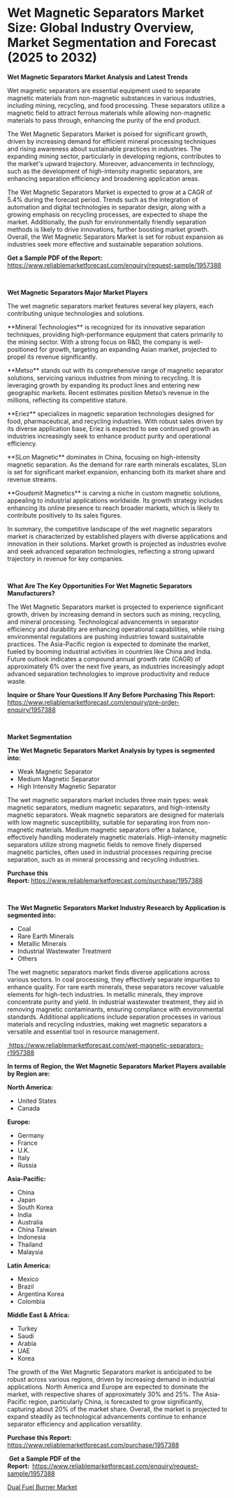 <p><h1>Wet Magnetic Separators Market Size: Global Industry Overview, Market Segmentation and Forecast (2025 to 2032)</h1></p><p><strong>Wet Magnetic Separators Market Analysis and Latest Trends</strong></p>
<p><p>Wet magnetic separators are essential equipment used to separate magnetic materials from non-magnetic substances in various industries, including mining, recycling, and food processing. These separators utilize a magnetic field to attract ferrous materials while allowing non-magnetic materials to pass through, enhancing the purity of the end product.</p><p>The Wet Magnetic Separators Market is poised for significant growth, driven by increasing demand for efficient mineral processing techniques and rising awareness about sustainable practices in industries. The expanding mining sector, particularly in developing regions, contributes to the market's upward trajectory. Moreover, advancements in technology, such as the development of high-intensity magnetic separators, are enhancing separation efficiency and broadening application areas.</p><p>The Wet Magnetic Separators Market is expected to grow at a CAGR of 5.4% during the forecast period. Trends such as the integration of automation and digital technologies in separator design, along with a growing emphasis on recycling processes, are expected to shape the market. Additionally, the push for environmentally friendly separation methods is likely to drive innovations, further boosting market growth. Overall, the Wet Magnetic Separators Market is set for robust expansion as industries seek more effective and sustainable separation solutions.</p></p>
<p><strong>Get a Sample PDF of the Report:&nbsp;</strong> <a href="https://www.reliablemarketforecast.com/enquiry/request-sample/1957388?utm_campaign=3096&utm_medium=2&utm_source=Github&utm_content=ia&utm_term=08042025&utm_id=wet-magnetic-separators">https://www.reliablemarketforecast.com/enquiry/request-sample/1957388</a></p>
<p>&nbsp;</p>
<p><strong>Wet Magnetic Separators Major Market Players</strong></p>
<p><p>The wet magnetic separators market features several key players, each contributing unique technologies and solutions. </p><p>**Mineral Technologies** is recognized for its innovative separation techniques, providing high-performance equipment that caters primarily to the mining sector. With a strong focus on R&D, the company is well-positioned for growth, targeting an expanding Asian market, projected to propel its revenue significantly.</p><p>**Metso** stands out with its comprehensive range of magnetic separator solutions, servicing various industries from mining to recycling. It is leveraging growth by expanding its product lines and entering new geographic markets. Recent estimates position Metso’s revenue in the millions, reflecting its competitive stature.</p><p>**Eriez** specializes in magnetic separation technologies designed for food, pharmaceutical, and recycling industries. With robust sales driven by its diverse application base, Eriez is expected to see continued growth as industries increasingly seek to enhance product purity and operational efficiency.</p><p>**SLon Magnetic** dominates in China, focusing on high-intensity magnetic separation. As the demand for rare earth minerals escalates, SLon is set for significant market expansion, enhancing both its market share and revenue streams.</p><p>**Goudsmit Magnetics** is carving a niche in custom magnetic solutions, appealing to industrial applications worldwide. Its growth strategy includes enhancing its online presence to reach broader markets, which is likely to contribute positively to its sales figures.</p><p>In summary, the competitive landscape of the wet magnetic separators market is characterized by established players with diverse applications and innovation in their solutions. Market growth is projected as industries evolve and seek advanced separation technologies, reflecting a strong upward trajectory in revenue for key companies.</p></p>
<p>&nbsp;</p>
<p><strong>What Are The Key Opportunities For Wet Magnetic Separators Manufacturers?</strong></p>
<p><p>The Wet Magnetic Separators market is projected to experience significant growth, driven by increasing demand in sectors such as mining, recycling, and mineral processing. Technological advancements in separator efficiency and durability are enhancing operational capabilities, while rising environmental regulations are pushing industries toward sustainable practices. The Asia-Pacific region is expected to dominate the market, fueled by booming industrial activities in countries like China and India. Future outlook indicates a compound annual growth rate (CAGR) of approximately 6% over the next five years, as industries increasingly adopt advanced separation technologies to improve productivity and reduce waste.</p></p>
<p><strong>Inquire or Share Your Questions If Any Before Purchasing This Report:</strong> <a href="https://www.reliablemarketforecast.com/enquiry/pre-order-enquiry/1957388?utm_campaign=3096&utm_medium=2&utm_source=Github&utm_content=ia&utm_term=08042025&utm_id=wet-magnetic-separators">https://www.reliablemarketforecast.com/enquiry/pre-order-enquiry/1957388</a></p>
<p>&nbsp;</p>
<p><strong>Market Segmentation</strong></p>
<p><strong>The Wet Magnetic Separators Market Analysis by types is segmented into:</strong></p>
<p><ul><li>Weak Magnetic Separator</li><li>Medium Magnetic Separator</li><li>High Intensity Magnetic Separator</li></ul></p>
<p><p>The wet magnetic separators market includes three main types: weak magnetic separators, medium magnetic separators, and high-intensity magnetic separators. Weak magnetic separators are designed for materials with low magnetic susceptibility, suitable for separating iron from non-magnetic materials. Medium magnetic separators offer a balance, effectively handling moderately magnetic materials. High-intensity magnetic separators utilize strong magnetic fields to remove finely dispersed magnetic particles, often used in industrial processes requiring precise separation, such as in mineral processing and recycling industries.</p></p>
<p><strong>Purchase this Report:&nbsp;</strong><a href="https://www.reliablemarketforecast.com/purchase/1957388?utm_campaign=3096&utm_medium=2&utm_source=Github&utm_content=ia&utm_term=08042025&utm_id=wet-magnetic-separators">https://www.reliablemarketforecast.com/purchase/1957388</a></p>
<p>&nbsp;</p>
<p><strong>The Wet Magnetic Separators Market Industry Research by Application is segmented into:</strong></p>
<p><ul><li>Coal</li><li>Rare Earth Minerals</li><li>Metallic Minerals</li><li>Industrial Wastewater Treatment</li><li>Others</li></ul></p>
<p><p>The wet magnetic separators market finds diverse applications across various sectors. In coal processing, they effectively separate impurities to enhance quality. For rare earth minerals, these separators recover valuable elements for high-tech industries. In metallic minerals, they improve concentrate purity and yield. In industrial wastewater treatment, they aid in removing magnetic contaminants, ensuring compliance with environmental standards. Additional applications include separation processes in various materials and recycling industries, making wet magnetic separators a versatile and essential tool in resource management.</p></p>
<p><a href="https://www.reliablemarketforecast.com/wet-magnetic-separators-r1957388?utm_campaign=3096&utm_medium=2&utm_source=Github&utm_content=ia&utm_term=08042025&utm_id=wet-magnetic-separators">&nbsp;https://www.reliablemarketforecast.com/wet-magnetic-separators-r1957388</a></p>
<p><strong>In terms of Region, the Wet Magnetic Separators Market Players available by Region are:</strong></p>
<p>
    <p> <strong> North America: </strong>
        <ul>
            <li>United States</li>
            <li>Canada</li>
        </ul>
        </p> 
    <p> <strong> Europe: </strong>
        <ul>
            <li>Germany</li>
            <li>France</li>
            <li>U.K.</li>
            <li>Italy</li>
            <li>Russia</li>
        </ul>
        </p> 
    <p> <strong> Asia-Pacific: </strong>
        <ul>
            <li>China</li>
            <li>Japan</li>
            <li>South Korea</li>
            <li>India</li>
            <li>Australia</li>
            <li>China Taiwan</li>
            <li>Indonesia</li>
            <li>Thailand</li>
            <li>Malaysia</li>
        </ul>
        </p> 
    <p> <strong> Latin America: </strong>
        <ul>
            <li>Mexico</li>
            <li>Brazil</li>
            <li>Argentina Korea</li>
            <li>Colombia</li>
        </ul>
        </p> 
    <p> <strong> Middle East & Africa: </strong>
        <ul>
            <li>Turkey</li>
            <li>Saudi</li>
            <li>Arabia</li>
            <li>UAE</li>
            <li>Korea</li>
        </ul>
    </p>
    </p>
<p><p>The growth of the Wet Magnetic Separators market is anticipated to be robust across various regions, driven by increasing demand in industrial applications. North America and Europe are expected to dominate the market, with respective shares of approximately 30% and 25%. The Asia-Pacific region, particularly China, is forecasted to grow significantly, capturing about 20% of the market share. Overall, the market is projected to expand steadily as technological advancements continue to enhance separator efficiency and application versatility.</p></p>
<p><strong>Purchase this Report: </strong><a href="https://www.reliablemarketforecast.com/purchase/1957388?utm_campaign=3096&utm_medium=2&utm_source=Github&utm_content=ia&utm_term=08042025&utm_id=wet-magnetic-separators">https://www.reliablemarketforecast.com/purchase/1957388</a></p>
<p>&nbsp;<strong>Get a Sample PDF of the Report:&nbsp;&nbsp;</strong><a href="https://www.reliablemarketforecast.com/enquiry/request-sample/1957388?utm_campaign=3096&utm_medium=2&utm_source=Github&utm_content=ia&utm_term=08042025&utm_id=wet-magnetic-separators">https://www.reliablemarketforecast.com/enquiry/request-sample/1957388</a></p>
<p><strong></strong></p>
<p><p><a href="https://github.com/nibbsmantji/Market-Research-Report-List-1/blob/main/dual-fuel-burner-market.md?utm_campaign=3096&utm_medium=2&utm_source=Github&utm_content=ia&utm_term=08042025&utm_id=wet-magnetic-separators">Dual Fuel Burner Market</a></p></p>